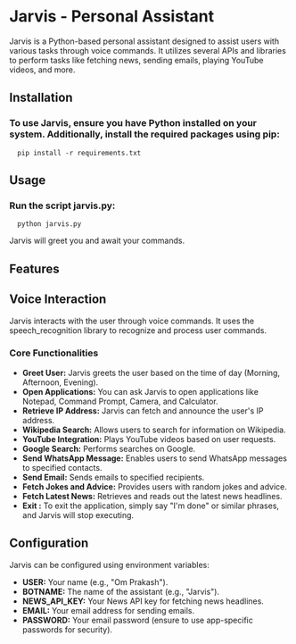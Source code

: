 # Jarvis - Personal Assistant
Jarvis is a Python-based personal assistant designed to assist users with various tasks through voice commands. It utilizes several APIs and libraries to perform tasks like fetching news, sending emails, playing YouTube videos, and more.
## Installation
### To use Jarvis, ensure you have Python installed on your system. Additionally, install the required packages using pip:
      pip install -r requirements.txt
## Usage
### Run the script jarvis.py:
      python jarvis.py
Jarvis will greet you and await your commands.
## Features
## Voice Interaction
Jarvis interacts with the user through voice commands. It uses the speech_recognition library to recognize and process user commands.
### Core Functionalities
- **Greet User:** Jarvis greets the user based on the time of day (Morning, Afternoon, Evening).
- **Open Applications:** You can ask Jarvis to open applications like Notepad, Command Prompt, Camera, and Calculator.
- **Retrieve IP Address:** Jarvis can fetch and announce the user's IP address.
- **Wikipedia Search:** Allows users to search for information on Wikipedia.
- **YouTube Integration:** Plays YouTube videos based on user requests.
- **Google Search:** Performs searches on Google.
- **Send WhatsApp Message:** Enables users to send WhatsApp messages to specified contacts.
- **Send Email:** Sends emails to specified recipients.
- **Fetch Jokes and Advice:** Provides users with random jokes and advice.
- **Fetch Latest News:** Retrieves and reads out the latest news headlines.
- **Exit :** To exit the application, simply say "I'm done" or similar phrases, and Jarvis will stop executing.

## Configuration
Jarvis can be configured using environment variables:
- **USER:** Your name (e.g., "Om Prakash").
- **BOTNAME:** The name of the assistant (e.g., "Jarvis").
- **NEWS_API_KEY:** Your News API key for fetching news headlines.
- **EMAIL:** Your email address for sending emails.
- **PASSWORD:** Your email password (ensure to use app-specific passwords for security).
